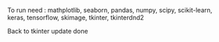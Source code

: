 To run need : mathplotlib,
seaborn,
pandas,
numpy,
scipy,
scikit-learn,
keras,
tensorflow,
skimage,
tkinter,
tkinterdnd2

Back to tkinter update done 
